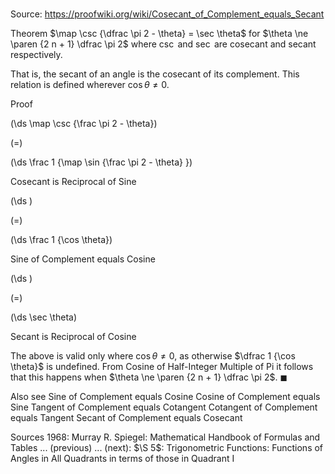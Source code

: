 # 

Source: https://proofwiki.org/wiki/Cosecant_of_Complement_equals_Secant



Theorem
$\map \csc {\dfrac \pi 2 - \theta} = \sec \theta$ for $\theta \ne \paren {2 n + 1} \dfrac \pi 2$
where $\csc$ and $\sec$ are cosecant and secant respectively.

That is, the secant of an angle is the cosecant of its complement.
This relation is defined wherever $\cos \theta \ne 0$.


Proof













\(\ds \map \csc {\frac \pi 2 - \theta}\)

\(=\)







\(\ds \frac 1 {\map \sin {\frac \pi 2 - \theta} }\)





Cosecant is Reciprocal of Sine














\(\ds \)

\(=\)







\(\ds \frac 1 {\cos \theta}\)





Sine of Complement equals Cosine














\(\ds \)

\(=\)







\(\ds \sec \theta\)





Secant is Reciprocal of Cosine




The above is valid only where $\cos \theta \ne 0$, as otherwise $\dfrac 1 {\cos \theta}$ is undefined.
From Cosine of Half-Integer Multiple of Pi it follows that this happens when $\theta \ne \paren {2 n + 1} \dfrac \pi 2$.
$\blacksquare$


Also see
Sine of Complement equals Cosine
Cosine of Complement equals Sine
Tangent of Complement equals Cotangent
Cotangent of Complement equals Tangent
Secant of Complement equals Cosecant


Sources
1968: Murray R. Spiegel: Mathematical Handbook of Formulas and Tables ... (previous) ... (next): $\S 5$: Trigonometric Functions: Functions of Angles in All Quadrants in terms of those in Quadrant I




